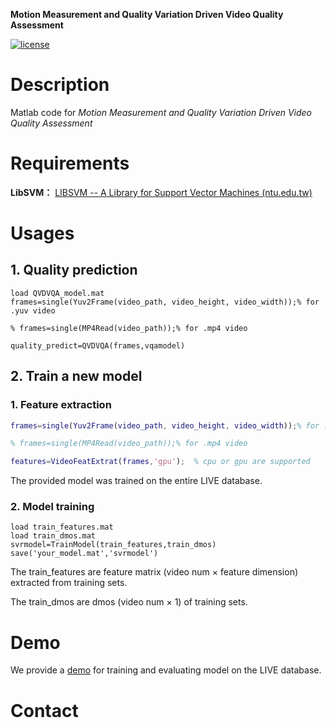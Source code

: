 **Motion Measurement and Quality Variation Driven Video Quality Assessment**

[![license](https://img.shields.io/github/license/Aca4peop/QVDVQA)](https://github.com/Aca4peop/QVDVQA/blob/main/LICENSE)
# Description
Matlab code for *Motion Measurement and Quality Variation Driven Video Quality Assessment*

# Requirements

**LibSVM：** [LIBSVM -- A Library for Support Vector Machines (ntu.edu.tw)](https://www.csie.ntu.edu.tw/~cjlin/libsvm/) 

# Usages

## 1. Quality prediction

```
load QVDVQA_model.mat
frames=single(Yuv2Frame(video_path, video_height, video_width));% for .yuv video

% frames=single(MP4Read(video_path));% for .mp4 video

quality_predict=QVDVQA(frames,vqamodel)
```

## 2. Train a new model

### 1. Feature extraction

```matlab
frames=single(Yuv2Frame(video_path, video_height, video_width));% for .yuv video

% frames=single(MP4Read(video_path));% for .mp4 video

features=VideoFeatExtrat(frames,'gpu');  % cpu or gpu are supported


```
The provided model was trained on the entire LIVE database.

### 2. Model training

```
load train_features.mat
load train_dmos.mat
svrmodel=TrainModel(train_features,train_dmos)
save('your_model.mat','svrmodel')
```

The train_features are feature matrix (video num × feature dimension) extracted from training sets.

The train_dmos are dmos (video num × 1) of training sets.



# Demo

We provide a [demo](https://github.com/Aca4peop/QVDVQA/tree/main/demo) for training and evaluating model on the LIVE database.
# Contact
